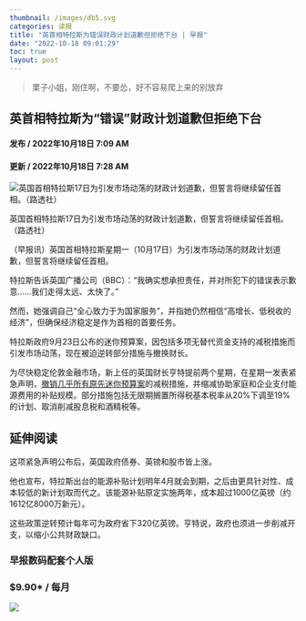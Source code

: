 ```yaml
--- 
thumbnail: /images/db5.svg 
categories: 读报 
title: "英首相特拉斯为错误财政计划道歉但拒绝下台 | 早报"
date: "2022-10-18 09:01:29"
toc: true 
layout: post 
---
```

> 栗子小姐，刚住啊，不要怂，好不容易爬上来的别放弃
## 英首相特拉斯为“错误”财政计划道歉但拒绝下台

#### 发布 / 2022年10月18日 7:09 AM

#### 更新 / 2022年10月18日 7:28 AM

![英国首相特拉斯17日为引发市场动荡的财政计划道歉，但誓言将继续留任首相。（路透社）](https://www.zaobao.com.sg/s3/files/styles/article_large_full/public/images/202210/20221018/2022-10-14t142030z822370453rc221x9e5jc49226520_0.jpg?itok=e8M6JaVy "英国首相特拉斯17日为引发市场动荡的财政计划道歉，但誓言将继续留任首相。（路透社）")

英国首相特拉斯17日为引发市场动荡的财政计划道歉，但誓言将继续留任首相。（路透社）

（早报讯）英国首相特拉斯星期一（10月17日）为引发市场动荡的财政计划道歉，但誓言将继续留任首相。

特拉斯告诉英国广播公司（BBC）：“我确实想承担责任，并对所犯下的错误表示歉意……我们走得太远、太快了。”

然而，她强调自己“全心致力于为国家服务”，并指她仍然相信“高增长、低税收的经济”，但确保经济稳定是作为首相的首要任务。

特拉斯政府9月23日公布的迷你预算案，因包括多项无替代资金支持的减税措施而引发市场动荡，现在被迫逆转部分措施与撤换财长。

为尽快稳定伦敦金融市场，新上任的英国财长亨特提前两个星期，在星期一发表紧急声明，[撤销几乎所有原先迷你预算案](https://www.zaobao.com/news/world/story20221018-1323824)的减税措施，并缩减协助家庭和企业支付能源费用的补贴规模。部分措施包括无限期搁置所得税基本税率从20%下调至19%的计划、取消削减股息税和酒精税等。

## 延伸阅读

这项紧急声明公布后，英国政府债券、英镑和股市皆上涨。

他也宣布，特拉斯出台的能源补贴计划明年4月就会到期，之后由更具针对性、成本较低的新计划取而代之。该能源补贴原定实施两年，成本超过1000亿英镑（约1612亿8000万新元）。

这些政策逆转预计每年可为政府省下320亿英镑。亨特说，政府也须进一步削减开支，以缩小公共财政缺口。

### 早报数码配套个人版

### $9.90\* / 每月

[![](https://www.zaobao.com.sg/themes/custom/zbsg2020/images/icon/icon_newspost_2019.png)](https://newspost.newslink.sg/?publication=ZB&date=10/18/2022&title=)